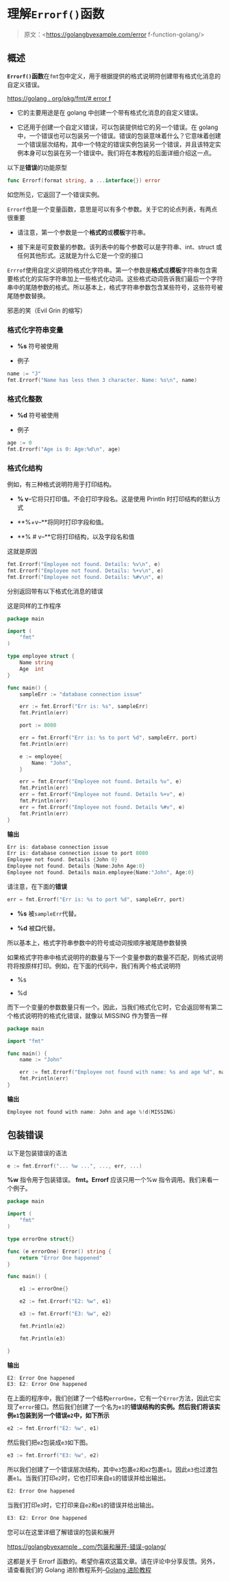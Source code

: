 # 理解`Errorf()`函数

> 原文：<https://golangbyexample.com/error f-function-golang/>

## **概述**

**`Errorf()`函数**在`fmt`包中定义，用于根据提供的格式说明符创建带有格式化消息的自定义错误。

[https://golang . org/pkg/fmt/# error f](https://golang.org/pkg/fmt/#Errorf)

*   它的主要用途是在 golang 中创建一个带有格式化消息的自定义错误。

*   它还用于创建一个自定义错误，可以包装提供给它的另一个错误。在 golang 中，一个错误也可以包装另一个错误。错误的包装意味着什么？它意味着创建一个错误层次结构，其中一个特定的错误实例包装另一个错误，并且该特定实例本身可以包装在另一个错误中。我们将在本教程的后面详细介绍这一点。

以下是**错误**的功能原型

```go
func Errorf(format string, a ...interface{}) error
```

如您所见，它返回了一个错误实例。

`Errorf`也是一个变量函数，意思是可以有多个参数。关于它的论点列表，有两点很重要

*   请注意，第一个参数是一个**格式的**或**模板**字符串。

*   接下来是可变数量的参数。该列表中的每个参数可以是字符串、int、struct 或任何其他形式。这就是为什么它是一个空的接口

`Errrof`使用自定义说明符格式化字符串。第一个参数是**格式**或**模板**字符串包含需要格式化的实际字符串加上一些格式化动词。这些格式动词告诉我们最后一个字符串中的尾随参数的格式。所以基本上，格式字符串参数包含某些符号，这些符号被尾随参数替换。

邪恶的笑（Evil Grin 的缩写）

### **格式化字符串变量**

*   **%s** 符号被使用

*   例子

```go
name := "J"
fmt.Errorf("Name has less then 3 character. Name: %s\n", name)
```

### **格式化整数**

*   **%d** 符号被使用

*   例子

```go
age := 0
fmt.Errorf("Age is 0: Age:%d\n", age)
```

### **格式化结构**

例如，有三种格式说明符用于打印结构。

*   **% v**–它将只打印值。不会打印字段名。这是使用 Println 时打印结构的默认方式

*   **%+v–**将同时打印字段和值。

*   **% # v–**它将打印结构，以及字段名和值

这就是原因

```go
fmt.Errorf("Employee not found. Details: %v\n", e)
fmt.Errorf("Employee not found. Details: %+v\n", e)
fmt.Errorf("Employee not found. Details: %#v\n", e)
```

分别返回带有以下格式化消息的错误

这是同样的工作程序

```go
package main

import (
	"fmt"
)

type employee struct {
	Name string
	Age  int
}

func main() {
	sampleErr := "database connection issue"

	err := fmt.Errorf("Err is: %s", sampleErr)
	fmt.Println(err)

	port := 8080

	err = fmt.Errorf("Err is: %s to port %d", sampleErr, port)
	fmt.Println(err)

	e := employee{
		Name: "John",
	}

	err = fmt.Errorf("Employee not found. Details %v", e)
	fmt.Println(err)
	err = fmt.Errorf("Employee not found. Details %+v", e)
	fmt.Println(err)
	err = fmt.Errorf("Employee not found. Details %#v", e)
	fmt.Println(err)
}
```

**输出**

```go
Err is: database connection issue
Err is: database connection issue to port 8080
Employee not found. Details {John 0}
Employee not found. Details {Name:John Age:0}
Employee not found. Details main.employee{Name:"John", Age:0}
```

请注意，在下面的**错误**

```go
err = fmt.Errorf("Err is: %s to port %d", sampleErr, port)
```

*   **%s** 被`sampleErr`代替。

*   **%d** 被**口**代替。

所以基本上，格式字符串参数中的符号或动词按顺序被尾随参数替换

如果格式字符串中格式说明符的数量与下一个变量参数的数量不匹配，则格式说明符将按原样打印。例如，在下面的代码中，我们有两个格式说明符

*   %s

*   %d

而下一个变量的参数数量只有一个。因此，当我们格式化它时，它会返回带有第二个格式说明符的格式化错误，就像以 MISSING 作为警告一样

```go
package main

import "fmt"

func main() {
	name := "John"

	err := fmt.Errorf("Employee not found with name: %s and age %d", name)
	fmt.Println(err)
}
```

**输出**

```go
Employee not found with name: John and age %!d(MISSING)
```

## **包装错误**

以下是包装错误的语法

```go
e := fmt.Errorf("... %w ...", ..., err, ...)
```

**%w** 指令用于包装错误。 **fmt。Errorf** 应该只用一个%w 指令调用。我们来看一个例子。

```go
package main

import (
	"fmt"
)

type errorOne struct{}

func (e errorOne) Error() string {
	return "Error One happened"
}

func main() {

	e1 := errorOne{}

	e2 := fmt.Errorf("E2: %w", e1)

	e3 := fmt.Errorf("E3: %w", e2)

	fmt.Println(e2)

	fmt.Println(e3)

}
```

**输出**

```go
E2: Error One happened
E3: E2: Error One happened
```

在上面的程序中，我们创建了一个结构`errorOne`，它有一个`Error`方法，因此它实现了`error`接口。然后我们创建了一个名为`e1`的**错误结构的实例。然后我们将该实例`e1`包装到另一个错误`e2`中，如下所示**

```go
e2 := fmt.Errorf("E2: %w", e1)
```

然后我们把`e2`包装成`e3`如下图。

```go
e3 := fmt.Errorf("E3: %w", e2)
```

所以我们创建了一个错误层次结构，其中`e3`包裹`e2`和`e2`包裹`e1`。因此`e3`也过渡包裹`e1`。当我们打印`e2`时，它也打印来自`e1`的错误并给出输出。

```go
E2: Error One happened
```

当我们打印`e3`时，它打印来自`e2`和`e1`的错误并给出输出。

```go
E3: E2: Error One happened
```

您可以在这里详细了解错误的包装和展开

[https://golangbyexample . com/包装和展开-错误-golang/](https://golangbyexample.com/wrapping-and-unwrapping-error-golang/)

这都是关于 Errorf 函数的。希望你喜欢这篇文章。请在评论中分享反馈。另外，请查看我们的 Golang 进阶教程系列–[Golang 进阶教程](https://golangbyexample.com/golang-comprehensive-tutorial/)
